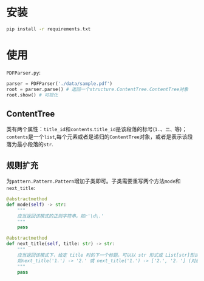 # 安装
```bash
pip install -r requirements.txt
```
# 使用
`PDFParser.py`:
```python
parser = PDFParser('./data/sample.pdf')
root = parser.parse() # 返回一个structure.ContentTree.ContentTree对象
root.show() # 可视化
```
## ContentTree
类有两个属性：`title_id`和`contents`.`title_id`是该段落的标号(`1.`、`二、`等)；`contents`是一个`list`,每个元素或者是递归的`ContentTree`对象，或者是表示该段落为最小段落的`str`.
## 规则扩充
为`pattern.Pattern.Pattern`增加子类即可。子类需要重写两个方法`mode`和`next_title`:
```python
@abstractmethod
def mode(self) -> str:
    """
    应当返回该模式的正则字符串。如r'\d\.'
    """
    pass 

@abstractmethod
def next_title(self, title: str) -> str:
    """
    应当返回该模式下，给定 title 时的下一个标题。可以以 str 形式或 List[str]形式返回，
    如next_title('1.') -> '2.' 或 next_title('1.') -> ['2.', '2．'] (对应英文实心点和中文实心点)
    """
    pass
```